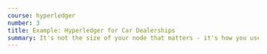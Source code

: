 ```yaml
---
course: hyperledger
number: 3 
title: Example: Hyperledger for Car Dealerships
summary: It's not the size of your node that matters - it's how you use it.
---
```

